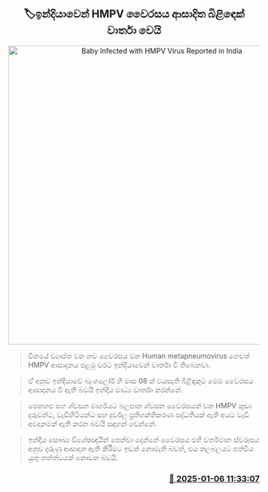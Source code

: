 <p align='center'><b><h2 align='center' title='Baby Infected with HMPV Virus Reported in India'>🏷ඉන්දියාවෙන් HMPV වෛරසය ආසාදිත බිළිඳෙක් වාර්තා වෙයි</h2></b></p>
<p align='center'><img src='https://helakuru.sgp1.cdn.digitaloceanspaces.com/esana/images/lib/human-metapneumovirus.jpg' width='600' alt='Baby Infected with HMPV Virus Reported in India'></p>

> චීනයේ ව්‍යාප්ත වන නව වෛරසය වන Human metapneumovirus හෙවත් HMPV ආසාදනය පළමු වරට ඉන්දියාවෙන් වාර්තා වී තිබෙනවා.

> ඒ් අනුව ඉන්දියාවේ බැංගලෝර් හි මාස 08 ක් වයසැති බිළිඳකුට මෙම වෛරසය ආසාදනය වී ඇති බවයි ඉන්දීය මාධ්‍ය වාර්තා කරන්නේ.

> පෙනහළු සහ ශ්වසන මාර්ගයට බලපාන ශ්වසන වෛරසයක් වන HMPV කුඩා දරුවන්ට, වැඩිහිටියන්ට සහ දුර්වල ප්‍රතිශක්තිකරණ පද්ධතියක් ඇති අයට වැඩි අවදානමක් ඇති කරන බවයි සඳහන් වෙන්නේ.

> ඉන්දීය සෞඛ්‍ය විශේෂඥයින් පෙන්වා දෙන්නේ වෛරසය එහි වර්තමාන ස්වරූපය අනුව දරුණු ආසාදන ඇති කිරීමට ඉඩක් නොමැති බවත්, එය කලබලයට පත්විය යුතු තත්ත්වයක් නොවන බවයි.



<h3 align='right'><a href='https://www.helakuru.lk/esana/p/106353/'>📅 2025-01-06 11:33:07</a></h3>
